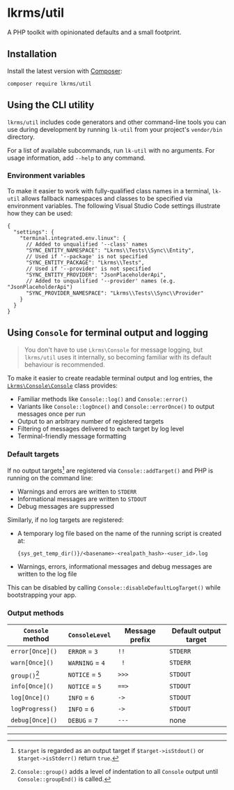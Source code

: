 # lkrms/util

A PHP toolkit with opinionated defaults and a small footprint.

## Installation

Install the latest version with [Composer](https://getcomposer.org/):

```shell
composer require lkrms/util
```

## Using the CLI utility

`lkrms/util` includes code generators and other command-line tools you can use
during development by running `lk-util` from your project's `vendor/bin`
directory.

For a list of available subcommands, run `lk-util` with no arguments. For usage
information, add `--help` to any command.

### Environment variables

To make it easier to work with fully-qualified class names in a terminal,
`lk-util` allows fallback namespaces and classes to be specified via environment
variables. The following Visual Studio Code settings illustrate how they can be
used:

```jsonc
{
  "settings": {
    "terminal.integrated.env.linux": {
      // Added to unqualified '--class' names
      "SYNC_ENTITY_NAMESPACE": "Lkrms\\Tests\\Sync\\Entity",
      // Used if '--package' is not specified
      "SYNC_ENTITY_PACKAGE": "Lkrms\\Tests",
      // Used if '--provider' is not specified
      "SYNC_ENTITY_PROVIDER": "JsonPlaceholderApi",
      // Added to unqualified '--provider' names (e.g. "JsonPlaceholderApi")
      "SYNC_PROVIDER_NAMESPACE": "Lkrms\\Tests\\Sync\\Provider"
    }
  }
}
```

## Using `Console` for terminal output and logging

> You don't have to use `Lkrms\Console` for message logging, but `lkrms/util`
> uses it internally, so becoming familiar with its default behaviour is
> recommended.

To make it easier to create readable terminal output and log entries, the
[`Lkrms\Console\Console`][Console.php] class provides:

- Familiar methods like `Console::log()` and `Console::error()`
- Variants like `Console::logOnce()` and `Console::errorOnce()` to output
  messages once per run
- Output to an arbitrary number of registered targets
- Filtering of messages delivered to each target by log level
- Terminal-friendly message formatting

### Default targets

If no output targets[^targets] are registered via `Console::addTarget()` and PHP
is running on the command line:

- Warnings and errors are written to `STDERR`
- Informational messages are written to `STDOUT`
- Debug messages are suppressed

Similarly, if no log targets are registered:

- A temporary log file based on the name of the running script is created at:
  ```
  {sys_get_temp_dir()}/<basename>-<realpath_hash>-<user_id>.log
  ```
- Warnings, errors, informational messages and debug messages are written to the
  log file

This can be disabled by calling `Console::disableDefaultLogTarget()` while
bootstrapping your app.

### Output methods

| `Console` method  | `ConsoleLevel`  | Message prefix | Default output target |
| ----------------- | --------------- | -------------- | --------------------- |
| `error[Once]()`   | `ERROR` = `3`   | ` !! `         | `STDERR`              |
| `warn[Once]()`    | `WARNING` = `4` | `  ! `         | `STDERR`              |
| `group()`[^group] | `NOTICE` = `5`  | `>>> `         | `STDOUT`              |
| `info[Once]()`    | `NOTICE` = `5`  | `==> `         | `STDOUT`              |
| `log[Once]()`     | `INFO` = `6`    | ` -> `         | `STDOUT`              |
| `logProgress()`   | `INFO` = `6`    | ` -> `         | `STDOUT`              |
| `debug[Once]()`   | `DEBUG` = `7`   | `--- `         | none                  |

[^group]: `Console::group()` adds a level of indentation to all `Console` output
    until `Console::groupEnd()` is called.

---

[^targets]: `$target` is regarded as an output target if `$target->isStdout()`
    or `$target->isStderr()` return `true`.

[Console.php]: src/Console/Console.php

